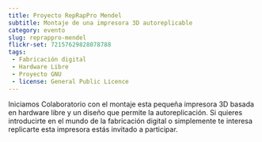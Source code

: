 ```yaml
---
title: Proyecto RepRapPro Mendel
subtitle: Montaje de una impresora 3D autoreplicable
category: evento
slug: reprappro-mendel
flickr-set: 72157629828078788
tags:
 - Fabricación digital
 - Hardware Libre
 - Proyecto GNU
 - license: General Public Licence
---
```


Iniciamos Colaboratorio con el montaje esta pequeña impresora 3D basada en hardware libre y un diseño que permite la autoreplicación. Si quieres introducirte en el mundo de la fabricación digital o simplemente te interesa replicarte esta impresora estás invitado a participar.
